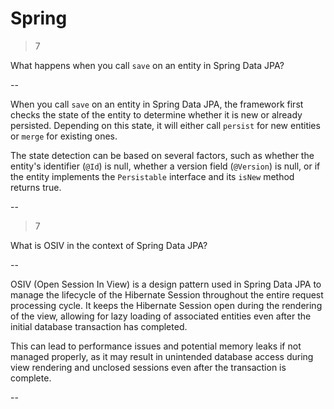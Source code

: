 # Spring

> 7

What happens when you call `save` on an entity in Spring Data JPA?

--

When you call `save` on an entity in Spring Data JPA, the framework first checks the state of the entity to determine
whether it is new or already persisted. Depending on this state, it will either call `persist` for new entities or
`merge` for existing ones.

The state detection can be based on several factors, such as whether the entity's identifier (`@Id`) is null,
whether a version field (`@Version`) is null, or if the entity implements the `Persistable` interface and its
`isNew` method returns true.

--

> 7

What is OSIV in the context of Spring Data JPA?

--

OSIV (Open Session In View) is a design pattern used in Spring Data JPA to manage the lifecycle of the Hibernate
Session throughout the entire request processing cycle. It keeps the Hibernate Session open during the rendering
of the view, allowing for lazy loading of associated entities even after the initial database transaction has completed.

This can lead to performance issues and potential memory leaks if not managed properly, as it may result in
unintended database access during view rendering and unclosed sessions even after the transaction is complete.

--
